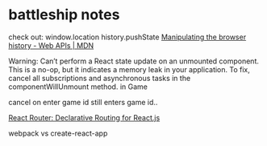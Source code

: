 # battleship notes
check out:
window.location
history.pushState
[Manipulating the browser history - Web APIs | MDN](https://developer.mozilla.org/en-US/docs/Web/API/History_API)

Warning: Can’t perform a React state update on an unmounted component. This is a no-op, but it indicates a memory leak in your application. To fix, cancel all subscriptions and asynchronous tasks in the componentWillUnmount method. in Game

cancel on enter game id still enters game id..

[React Router: Declarative Routing for React.js](https://reacttraining.com/react-router/web/guides/philosophy)

webpack vs create-react-app